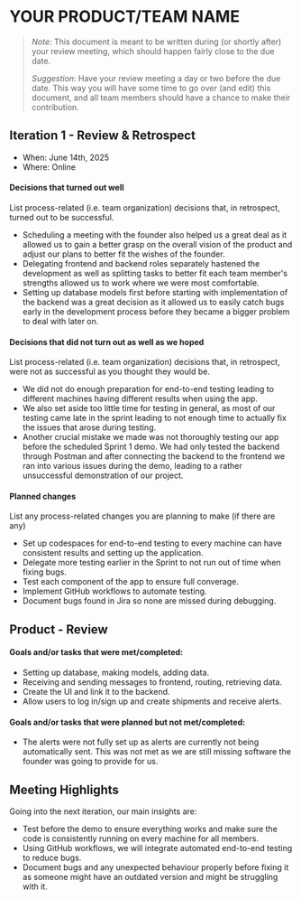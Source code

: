 # YOUR PRODUCT/TEAM NAME

 > _Note:_ This document is meant to be written during (or shortly after) your review meeting, which should happen fairly close to the due date.      
 >      
 > _Suggestion:_ Have your review meeting a day or two before the due date. This way you will have some time to go over (and edit) this document, and all team members should have a chance to make their contribution.


## Iteration 1 - Review & Retrospect

 * When: June 14th, 2025
 * Where: Online

#### Decisions that turned out well

List process-related (i.e. team organization) decisions that, in retrospect, turned out to be successful.

 * Scheduling a meeting with the founder also helped us a great deal as it allowed us to gain a better grasp on the overall vision of the product and adjust our plans to better fit the wishes of the founder.
 * Delegating frontend and backend roles separately hastened the development as well as splitting tasks to better fit each team member's strengths allowed us to work where we were most comfortable. 
 * Setting up database models first before starting with implementation of the backend was a great decision as it allowed us to easily catch bugs early in the development process before they became a bigger problem to deal with later on. 

#### Decisions that did not turn out as well as we hoped

List process-related (i.e. team organization) decisions that, in retrospect, were not as successful as you thought they would be.

 * We did not do enough preparation for end-to-end testing leading to different machines having different results when using the app. 
 * We also set aside too little time for testing in general, as most of our testing came late in the sprint leading to not enough time to actually fix the issues that arose during testing. 
 * Another crucial mistake we made was not thoroughly testing our app before the scheduled Sprint 1 demo. We had only tested the backend through Postman and after connecting the backend to the frontend we ran into various issues during the demo, leading to a rather unsuccessful demonstration of our project. 

#### Planned changes

List any process-related changes you are planning to make (if there are any)

 * Set up codespaces for end-to-end testing to every machine can have consistent results and setting up the application. 
 * Delegate more testing earlier in the Sprint to not run out of time when fixing bugs.
 * Test each component of the app to ensure full converage. 
 * Implement GitHub workflows to automate testing. 
 * Document bugs found in Jira so none are missed during debugging. 

## Product - Review

#### Goals and/or tasks that were met/completed:

 * Setting up database, making models, adding data.
 * Receiving and sending messages to frontend, routing, retrieving data.
 * Create the UI and link it to the backend.
 * Allow users to log in/sign up and create shipments and receive alerts.

#### Goals and/or tasks that were planned but not met/completed:

 * The alerts were not fully set up as alerts are currently not being automatically sent. This was not met as we are still missing software the founder was going to provide for us. 

## Meeting Highlights

Going into the next iteration, our main insights are:
 
 * Test before the demo to ensure everything works and make sure the code is consistently running on every machine for all members. 
 * Using GitHub workflows, we will integrate automated end-to-end testing to reduce bugs. 
 * Document bugs and any unexpected behaviour properly before fixing it as someone might have an outdated version and might be struggling with it.

